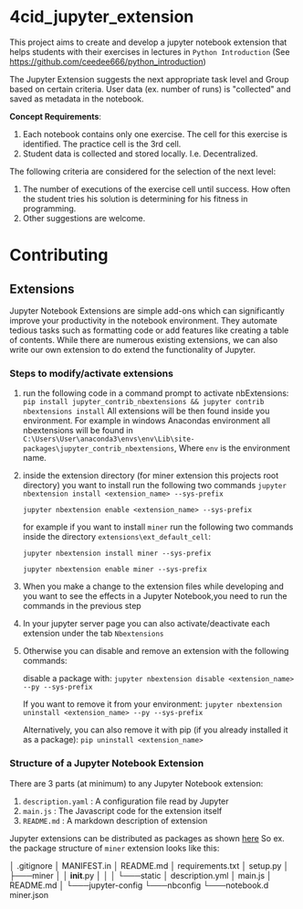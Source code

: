 # 4cid_jupyter_extension
This project aims to create and develop a jupyter notebook extension that helps students with their exercises in lectures in `Python Introduction` (See https://github.com/ceedee666/python_introduction)

The Jupyter Extension suggests the next appropriate task level and Group based on certain criteria.
User data (ex. number of runs) is "collected" and saved as metadata in the notebook.

**Concept Requirements**:
1. Each notebook contains only one exercise. The cell for this exercise is identified. The practice cell is the 3rd cell.
2. Student data is collected and stored locally. I.e. Decentralized.

The following criteria are considered for the selection of the next level:
1. The number of executions of the exercise cell until success. How often the student tries his solution is determining for his fitness in programming.
1. Other suggestions are welcome. 

# Contributing

## Extensions
Jupyter Notebook Extensions are simple add-ons which can significantly improve your productivity in the notebook environment.
They automate tedious tasks such as formatting code or add features like creating a table of contents.
While there are numerous existing extensions, we can also write our own extension to do extend the functionality of Jupyter.

### Steps to modify/activate extensions

1. run the following code in a command prompt to activate nbExtensions:
`pip install jupyter_contrib_nbextensions && jupyter contrib nbextensions install`
All extensions will be then found inside you environment. For example in windows Anacondas environment all nbextensions will be found
in ``C:\Users\User\anaconda3\envs\env\Lib\site-packages\jupyter_contrib_nbextensions``, Where `env` is the environment name.

1. inside the extension directory (for miner extension this projects root directory) you want to install run the following two commands
    ``jupyter nbextension install <extension_name> --sys-prefix`` 
    
    ``jupyter nbextension enable <extension_name> --sys-prefix``
    
     for example if you want to install ``miner`` run the following two commands inside the directory `extensions\ext_default_cell`:
    
    ``jupyter nbextension install miner --sys-prefix`` 
    
    ``jupyter nbextension enable miner --sys-prefix``

1. When you make a change to the extension files while developing and you want to see the effects in 
a Jupyter Notebook,you need to run the commands in the previous step
1. In your jupyter server page you can also activate/deactivate each extension under the tab ``Nbextensions``
1. Otherwise you can disable and remove an extension with the following commands:
 
    disable a package with:
    ``jupyter nbextension disable <extension_name> --py --sys-prefix``
    
    If you want to remove it from your environment:
    ``jupyter nbextension uninstall <extension_name> --py --sys-prefix``
    
    Alternatively, you can also remove it with pip (if you already installed it as a package):
    ``pip uninstall <extension_name>``

### Structure of a Jupyter Notebook Extension
There are 3 parts (at minimum) to any Jupyter Notebook extension:
1. ``description.yaml`` : A configuration file read by Jupyter
1. ``main.js`` : The Javascript code for the extension itself
1. ``README.md`` : A markdown description of extension

Jupyter extensions can be distributed as packages as shown [here](https://jupyter-notebook.readthedocs.io/en/stable/examples/Notebook/Distributing%20Jupyter%20Extensions%20as%20Python%20Packages.html#Example---Server-extension-and-nbextension)
So ex. the package structure of ``miner`` extension looks like this:

│   .gitignore
│   MANIFEST.in
│   README.md
│   requirements.txt
│   setup.py
│
├───miner
│   │   __init__.py
│   │
│   └───static
│           description.yml
│           main.js
│           README.md
│
└───jupyter-config
    └───nbconfig
        └───notebook.d
                miner.json



